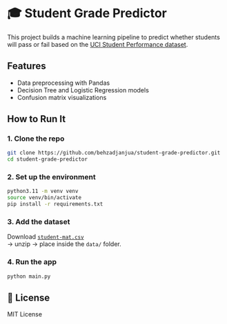 # 🎓 Student Grade Predictor

This project builds a machine learning pipeline to predict whether students will pass or fail based on the [UCI Student Performance dataset](https://archive.ics.uci.edu/ml/datasets/student+performance).

## Features

- Data preprocessing with Pandas
- Decision Tree and Logistic Regression models
- Confusion matrix visualizations

## How to Run It

### 1. Clone the repo
```bash
git clone https://github.com/behzadjanjua/student-grade-predictor.git
cd student-grade-predictor
```

### 2. Set up the environment
```bash
python3.11 -m venv venv
source venv/bin/activate
pip install -r requirements.txt
```

### 3. Add the dataset
Download [`student-mat.csv`](https://archive.ics.uci.edu/ml/machine-learning-databases/00320/student.zip)  
→ unzip → place inside the `data/` folder.

### 4. Run the app
```bash
python main.py
```

## 📝 License
MIT License
